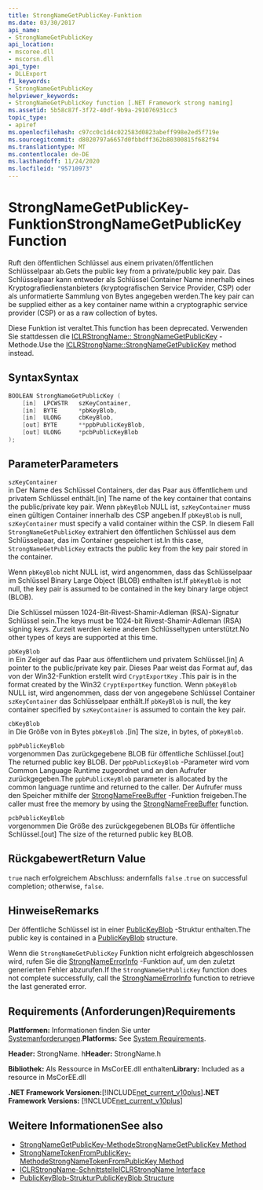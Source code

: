 ```yaml
---
title: StrongNameGetPublicKey-Funktion
ms.date: 03/30/2017
api_name:
- StrongNameGetPublicKey
api_location:
- mscoree.dll
- mscorsn.dll
api_type:
- DLLExport
f1_keywords:
- StrongNameGetPublicKey
helpviewer_keywords:
- StrongNameGetPublicKey function [.NET Framework strong naming]
ms.assetid: 5b58c87f-3f72-40df-9b9a-291076931cc3
topic_type:
- apiref
ms.openlocfilehash: c97cc0c1d4c022583d0823abeff998e2ed5f719e
ms.sourcegitcommit: d8020797a6657d0fbbdff362b80300815f682f94
ms.translationtype: MT
ms.contentlocale: de-DE
ms.lasthandoff: 11/24/2020
ms.locfileid: "95710973"
---
```

# <a name="strongnamegetpublickey-function"></a><span data-ttu-id="d3f8c-102">StrongNameGetPublicKey-Funktion</span><span class="sxs-lookup"><span data-stu-id="d3f8c-102">StrongNameGetPublicKey Function</span></span>

<span data-ttu-id="d3f8c-103">Ruft den öffentlichen Schlüssel aus einem privaten/öffentlichen Schlüsselpaar ab.</span><span class="sxs-lookup"><span data-stu-id="d3f8c-103">Gets the public key from a private/public key pair.</span></span> <span data-ttu-id="d3f8c-104">Das Schlüsselpaar kann entweder als Schlüssel Container Name innerhalb eines Kryptografiedienstanbieters (kryptografischen Service Provider, CSP) oder als unformatierte Sammlung von Bytes angegeben werden.</span><span class="sxs-lookup"><span data-stu-id="d3f8c-104">The key pair can be supplied either as a key container name within a cryptographic service provider (CSP) or as a raw collection of bytes.</span></span>  
  
 <span data-ttu-id="d3f8c-105">Diese Funktion ist veraltet.</span><span class="sxs-lookup"><span data-stu-id="d3f8c-105">This function has been deprecated.</span></span> <span data-ttu-id="d3f8c-106">Verwenden Sie stattdessen die [ICLRStrongName:: StrongNameGetPublicKey](../hosting/iclrstrongname-strongnamegetpublickey-method.md) -Methode.</span><span class="sxs-lookup"><span data-stu-id="d3f8c-106">Use the [ICLRStrongName::StrongNameGetPublicKey](../hosting/iclrstrongname-strongnamegetpublickey-method.md) method instead.</span></span>  
  
## <a name="syntax"></a><span data-ttu-id="d3f8c-107">Syntax</span><span class="sxs-lookup"><span data-stu-id="d3f8c-107">Syntax</span></span>  
  
```cpp  
BOOLEAN StrongNameGetPublicKey (
    [in]  LPCWSTR   szKeyContainer,  
    [in]  BYTE      *pbKeyBlob,  
    [in]  ULONG     cbKeyBlob,  
    [out] BYTE      **ppbPublicKeyBlob,  
    [out] ULONG     *pcbPublicKeyBlob  
);  
```  
  
## <a name="parameters"></a><span data-ttu-id="d3f8c-108">Parameter</span><span class="sxs-lookup"><span data-stu-id="d3f8c-108">Parameters</span></span>  

 `szKeyContainer`  
 <span data-ttu-id="d3f8c-109">in Der Name des Schlüssel Containers, der das Paar aus öffentlichem und privatem Schlüssel enthält.</span><span class="sxs-lookup"><span data-stu-id="d3f8c-109">[in] The name of the key container that contains the public/private key pair.</span></span> <span data-ttu-id="d3f8c-110">Wenn `pbKeyBlob` NULL ist, `szKeyContainer` muss einen gültigen Container innerhalb des CSP angeben.</span><span class="sxs-lookup"><span data-stu-id="d3f8c-110">If `pbKeyBlob` is null, `szKeyContainer` must specify a valid container within the CSP.</span></span> <span data-ttu-id="d3f8c-111">In diesem Fall `StrongNameGetPublicKey` extrahiert den öffentlichen Schlüssel aus dem Schlüsselpaar, das im Container gespeichert ist.</span><span class="sxs-lookup"><span data-stu-id="d3f8c-111">In this case, `StrongNameGetPublicKey` extracts the public key from the key pair stored in the container.</span></span>  
  
 <span data-ttu-id="d3f8c-112">Wenn `pbKeyBlob` nicht NULL ist, wird angenommen, dass das Schlüsselpaar im Schlüssel Binary Large Object (BLOB) enthalten ist.</span><span class="sxs-lookup"><span data-stu-id="d3f8c-112">If `pbKeyBlob` is not null, the key pair is assumed to be contained in the key binary large object (BLOB).</span></span>  
  
 <span data-ttu-id="d3f8c-113">Die Schlüssel müssen 1024-Bit-Rivest-Shamir-Adleman (RSA)-Signatur Schlüssel sein.</span><span class="sxs-lookup"><span data-stu-id="d3f8c-113">The keys must be 1024-bit Rivest-Shamir-Adleman (RSA) signing keys.</span></span> <span data-ttu-id="d3f8c-114">Zurzeit werden keine anderen Schlüsseltypen unterstützt.</span><span class="sxs-lookup"><span data-stu-id="d3f8c-114">No other types of keys are supported at this time.</span></span>  
  
 `pbKeyBlob`  
 <span data-ttu-id="d3f8c-115">in Ein Zeiger auf das Paar aus öffentlichem und privatem Schlüssel.</span><span class="sxs-lookup"><span data-stu-id="d3f8c-115">[in] A pointer to the public/private key pair.</span></span> <span data-ttu-id="d3f8c-116">Dieses Paar weist das Format auf, das von der Win32-Funktion erstellt wird `CryptExportKey` .</span><span class="sxs-lookup"><span data-stu-id="d3f8c-116">This pair is in the format created by the Win32 `CryptExportKey` function.</span></span> <span data-ttu-id="d3f8c-117">Wenn `pbKeyBlob` NULL ist, wird angenommen, dass der von angegebene Schlüssel Container `szKeyContainer` das Schlüsselpaar enthält.</span><span class="sxs-lookup"><span data-stu-id="d3f8c-117">If `pbKeyBlob` is null, the key container specified by `szKeyContainer` is assumed to contain the key pair.</span></span>  
  
 `cbKeyBlob`  
 <span data-ttu-id="d3f8c-118">in Die Größe von in Bytes `pbKeyBlob` .</span><span class="sxs-lookup"><span data-stu-id="d3f8c-118">[in] The size, in bytes, of `pbKeyBlob`.</span></span>  
  
 `ppbPublicKeyBlob`  
 <span data-ttu-id="d3f8c-119">vorgenommen Das zurückgegebene BLOB für öffentliche Schlüssel.</span><span class="sxs-lookup"><span data-stu-id="d3f8c-119">[out] The returned public key BLOB.</span></span> <span data-ttu-id="d3f8c-120">Der `ppbPublicKeyBlob` -Parameter wird vom Common Language Runtime zugeordnet und an den Aufrufer zurückgegeben.</span><span class="sxs-lookup"><span data-stu-id="d3f8c-120">The `ppbPublicKeyBlob` parameter is allocated by the common language runtime and returned to the caller.</span></span> <span data-ttu-id="d3f8c-121">Der Aufrufer muss den Speicher mithilfe der [StrongNameFreeBuffer](strongnamefreebuffer-function.md) -Funktion freigeben.</span><span class="sxs-lookup"><span data-stu-id="d3f8c-121">The caller must free the memory by using the [StrongNameFreeBuffer](strongnamefreebuffer-function.md) function.</span></span>  
  
 `pcbPublicKeyBlob`  
 <span data-ttu-id="d3f8c-122">vorgenommen Die Größe des zurückgegebenen BLOBs für öffentliche Schlüssel.</span><span class="sxs-lookup"><span data-stu-id="d3f8c-122">[out] The size of the returned public key BLOB.</span></span>  
  
## <a name="return-value"></a><span data-ttu-id="d3f8c-123">Rückgabewert</span><span class="sxs-lookup"><span data-stu-id="d3f8c-123">Return Value</span></span>  

 <span data-ttu-id="d3f8c-124">`true` nach erfolgreichem Abschluss: andernfalls `false` .</span><span class="sxs-lookup"><span data-stu-id="d3f8c-124">`true` on successful completion; otherwise, `false`.</span></span>  
  
## <a name="remarks"></a><span data-ttu-id="d3f8c-125">Hinweise</span><span class="sxs-lookup"><span data-stu-id="d3f8c-125">Remarks</span></span>  

 <span data-ttu-id="d3f8c-126">Der öffentliche Schlüssel ist in einer [PublicKeyBlob](publickeyblob-structure.md) -Struktur enthalten.</span><span class="sxs-lookup"><span data-stu-id="d3f8c-126">The public key is contained in a [PublicKeyBlob](publickeyblob-structure.md) structure.</span></span>  
  
 <span data-ttu-id="d3f8c-127">Wenn die `StrongNameGetPublicKey` Funktion nicht erfolgreich abgeschlossen wird, rufen Sie die [StrongNameErrorInfo](strongnameerrorinfo-function.md) -Funktion auf, um den zuletzt generierten Fehler abzurufen.</span><span class="sxs-lookup"><span data-stu-id="d3f8c-127">If the `StrongNameGetPublicKey` function does not complete successfully, call the [StrongNameErrorInfo](strongnameerrorinfo-function.md) function to retrieve the last generated error.</span></span>  
  
## <a name="requirements"></a><span data-ttu-id="d3f8c-128">Requirements (Anforderungen)</span><span class="sxs-lookup"><span data-stu-id="d3f8c-128">Requirements</span></span>  

 <span data-ttu-id="d3f8c-129">**Plattformen:** Informationen finden Sie unter [Systemanforderungen](../../get-started/system-requirements.md).</span><span class="sxs-lookup"><span data-stu-id="d3f8c-129">**Platforms:** See [System Requirements](../../get-started/system-requirements.md).</span></span>  
  
 <span data-ttu-id="d3f8c-130">**Header:** StrongName. h</span><span class="sxs-lookup"><span data-stu-id="d3f8c-130">**Header:** StrongName.h</span></span>  
  
 <span data-ttu-id="d3f8c-131">**Bibliothek:** Als Ressource in MsCorEE.dll enthalten</span><span class="sxs-lookup"><span data-stu-id="d3f8c-131">**Library:** Included as a resource in MsCorEE.dll</span></span>  
  
 <span data-ttu-id="d3f8c-132">**.NET Framework Versionen:**[!INCLUDE[net_current_v10plus](../../../../includes/net-current-v10plus-md.md)]</span><span class="sxs-lookup"><span data-stu-id="d3f8c-132">**.NET Framework Versions:** [!INCLUDE[net_current_v10plus](../../../../includes/net-current-v10plus-md.md)]</span></span>  
  
## <a name="see-also"></a><span data-ttu-id="d3f8c-133">Weitere Informationen</span><span class="sxs-lookup"><span data-stu-id="d3f8c-133">See also</span></span>

- [<span data-ttu-id="d3f8c-134">StrongNameGetPublicKey-Methode</span><span class="sxs-lookup"><span data-stu-id="d3f8c-134">StrongNameGetPublicKey Method</span></span>](../hosting/iclrstrongname-strongnamegetpublickey-method.md)
- [<span data-ttu-id="d3f8c-135">StrongNameTokenFromPublicKey-Methode</span><span class="sxs-lookup"><span data-stu-id="d3f8c-135">StrongNameTokenFromPublicKey Method</span></span>](../hosting/iclrstrongname-strongnametokenfrompublickey-method.md)
- [<span data-ttu-id="d3f8c-136">ICLRStrongName-Schnittstelle</span><span class="sxs-lookup"><span data-stu-id="d3f8c-136">ICLRStrongName Interface</span></span>](../hosting/iclrstrongname-interface.md)
- [<span data-ttu-id="d3f8c-137">PublicKeyBlob-Struktur</span><span class="sxs-lookup"><span data-stu-id="d3f8c-137">PublicKeyBlob Structure</span></span>](publickeyblob-structure.md)
